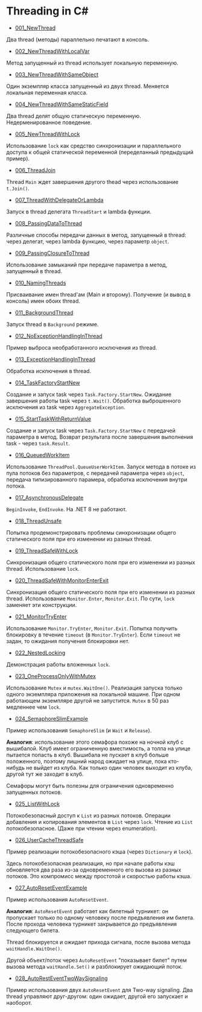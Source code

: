 # Threading in C#

- [001_NewThread](001_NewThread/ReadMe.md)

Два thread (методы) параллельно печатают в консоль.

- [002_NewThreadWithLocalVar](002_NewThreadWithLocalVar/ReadMe.md)

Метод запущенный из thread использует локальную переменную.

- [003_NewThreadWithSameObject](003_NewThreadWithSameObject/ReadMe.md)

Один экземпляр класса запущенный из двух thread. Меняется локальная переменная класса.

- [004_NewThreadWithSameStaticField](004_NewThreadWithSameStaticField)

Два thread делят общую статическую переменную. Недерменированное поведение.

- [005_NewThreadWithLock](005_NewThreadWithLock/ReadMe.md)

Использование `lock` как средство синхронизации и параллельного доступа к общей статической переменной
(переделанный предыдущий пример).

- [006_ThreadJoin](006_ThreadJoin/ReadMe.md)

Thread `Main` ждет завершения другого thead через использование `t.Join()`.

- [007_ThreadWithDelegateOrLambda](007_ThreadWithDelegateOrLambda/ReadMe.md)

Запуск в thread делегата `ThreadStart` и lambda функции.

- [008_PassingDataToThread](008_PassingDataToThread/ReadMe.md)

Различные способы передачи данных в метод, запущенный в thread:
через делегат, через lambda функцию, через параметр `object`.

- [009_PassingClosureToThread](009_PassingClosureToThread/ReadMe.md)

Использование замыканий при передаче параметра в метод, запущенный в thread.

- [010_NamingThreads](010_NamingThreads/ReadMe.md)

Присваивание имен thread'ам (Main и второму). Получение (и вывод в консоль) имен обоих thread.

- [011_BackgroundThread](011_BackgroundThread/ReadMe.md)

Запуск thread в `Background` режиме.

- [012_NoExceptionHandlingInThread](012_NoExceptionHandlingInThread/ReadMe.md)

Пример выброса необработанного исключения из thread.

- [013_ExceptionHandlingInThread](013_ExceptionHandlingInThread/ReadMe.md)

Обработка исключения в thread.

- [014_TaskFactoryStartNew](014_TaskFactoryStartNew/ReadMe.md)

Создание и запуск task через `Task.Factory.StartNew`.
Ожидание завершения работы task через `t.Wait()`.
Обработка выброшенного исключения из task через `AggregateException`.

- [015_StartTaskWithReturnValue](015_StartTaskWithReturnValue/ReadMe.md)

Создание и запуск task через `Task.Factory.StartNew` с передачей параметра в метод.
Возврат результата после завершения выполнения task - через `task.Result`.

- [016_QueuedWorkItem](016_QueuedWorkItem/ReadMe.md)

Использование `ThreadPool.QueueUserWorkItem`.
Запуск метода в потоке из пула потоков без параметров, с передачей параметра через `object`,
передача типизированного парамера, обработка исключения внутри потока.

- [017_AsynchronousDelegate](017_AsynchronousDelegate/ReadMe.md)

`BeginInvoke`, `EndInvoke`. На .NET 8 не работают.

- [018_ThreadUnsafe](018_ThreadUnsafe/ReadMe.md)

Попытка продемонстрировать проблемы синхронизации общего статического поля при его изменении
из разных thread.

- [019_ThreadSafeWithLock](019_ThreadSafeWithLock)

Синхронизация общего статического поля при его изменении из разных thread.
Использование `lock`.

- [020_ThreadSafeWithMonitorEnterExit](020_ThreadSafeWithMonitorEnterExit/ReadMe.md)

Синхронизация общего статического поля при его изменении из разных thread.
Использование `Monitor.Enter`, `Monitor.Exit`.
По сути, `lock` заменяет эти конструкции.

- [021_MonitorTryEnter](021_MonitorTryEnter/ReadMe.md)

Использование `Monitor.TryEnter`, `Monitor.Exit`.
Попытка получить блокировку в течение `timeout` (в `Monitor.TryEnter`).
Если `timeout` не задан, то ожидания получения блокировки нет.

- [022_NestedLocking](022_NestedLocking/ReadMe.md)

Демонстрация работы вложенных `lock`.

- [023_OneProcessOnlyWithMutex](023_OneProcessOnlyWithMutex/ReadMe.md)

Использование `Mutex` и `mutex.WaitOne()`.
Реализация запуска только одного экземпляра приложения на локальной машине.
При одном работающем экземпляре другой не запустится.
`Mutex` в 50 раз медленнее чем `lock`.

- [024_SemaphoreSlimExample](024_SemaphoreSlimExample/ReadMe.md)

Пример использования `SemaphoreSlim` (и `Wait` и `Release`).

**Аналогия**: использование этого семафора похоже на ночной клуб с вышибалой.
Клуб имеет ограниченную вместимость, а толпа на улице пытается попасть в клуб.
Вышибала не пускает в клуб больше положенного, поэтому
лишний народ ожидает на улице, пока кто-нибудь не выйдет из клуба. Как только один человек выходит
из клуба, другой тут же заходит в клуб.

Семафоры могут быть полезны для ограничения одновременно запущенных потоков.

- [025_ListWithLock](025_ListWithLock/ReadMe.md)

Потокобезопасный доступ к `List` из разных потоков.
Операции добавления и копирования элементов в `List` через `lock`.
Чтение из `List` потокобезопасное. (Даже при чтении через enumeration).

- [026_UserCacheThreadSafe](026_UserCacheThreadSafe/ReadMe.md)

Пример реализации потокобезопасного кэша (через `Dictionary` и `lock`).

Здесь потокобезопасная реализация, но при начале работы кэш обновляется два раза из-за одновременного
его вызова из разных потоков.
Это компромисс между простотой и скоростью работы кэша.

- [027_AutoResetEventExample](027_AutoResetEventExample/ReadMe.md)

Пример использования `AutoResetEvent`.

**Аналогия**: `AutoResetEvent` работает как билетный турникет: он пропускает только по одному
человеку после предъявления им билета. После прохода человека турникет закрывается до
предъявления следующего билета.

Thread блокируется и ожидает прихода сигнала, после вызова метода `waitHandle.WaitOne()`.

Другой объект/поток через `AutoResetEvent` "показывает билет" путем вызова метода `waitHandle.Set()`
и разблокирует ожидающий поток.

- [028_AutoRestEventTwoWaySignaling](028_AutoRestEventTwoWaySignaling/ReadMe.md)

Пример использования двух `AutoResetEvent` для Two-way signaling.
Два thread управляют друг-другом: один ожидает, другой его запускает и наоборот.
